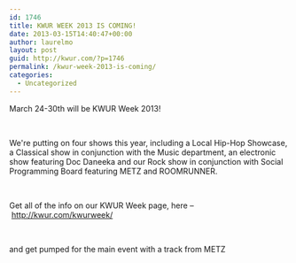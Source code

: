 ```yaml
---
id: 1746
title: KWUR WEEK 2013 IS COMING!
date: 2013-03-15T14:40:47+00:00
author: laurelmo
layout: post
guid: http://kwur.com/?p=1746
permalink: /kwur-week-2013-is-coming/
categories:
  - Uncategorized
---
```

<div class="pf-content">
  <p>
    March 24-30th will be KWUR Week 2013!&nbsp;
  </p>
  
  <p>
    &nbsp;
  </p>
  
  <p>
    We're putting on four shows this year, including a Local Hip-Hop Showcase, a Classical show in conjunction with the Music department, an electronic show featuring Doc Daneeka and our Rock show in conjunction with Social Programming Board&nbsp;featuring METZ and ROOMRUNNER.
  </p>
  
  <p>
    &nbsp;
  </p>
  
  <p>
    Get all of the info on our KWUR Week page, here &#8211;&nbsp;<a href="http://kwur.com/kwurweek/">http://kwur.com/kwurweek/</a>
  </p>
  
  <p>
    &nbsp;
  </p>
  
  <p>
    and get pumped for the main event with a track from METZ
  </p>
  
  <p>
  </p>
</div>